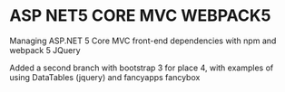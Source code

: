 # ASP NET5 CORE MVC WEBPACK5
Managing ASP.NET 5 Core MVC front-end dependencies with npm and webpack 5
JQuery

Added a second branch with bootstrap 3 for place 4, with examples of using DataTables (jquery) and fancyapps fancybox
